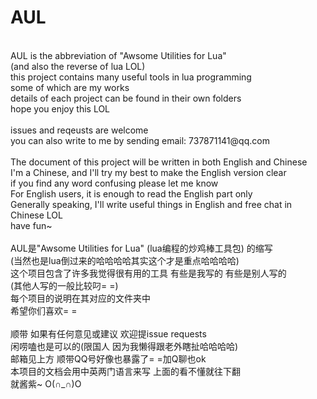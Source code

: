 # AUL
<br />
AUL is the abbreviation of "Awsome Utilities for Lua"<br />
(and also the reverse of lua LOL)<br />
this project contains many useful tools in lua programming<br />
some of which are my works<br />
details of each project can be found in their own folders<br />
hope you enjoy this LOL<br />
<br />
issues and reqeusts are welcome<br />
you can also write to me by sending email: 737871141@qq.com<br />
<br />
The document of this project will be written in both English and Chinese<br />
I'm a Chinese, and I'll try my best to make the English version clear<br />
if you find any word confusing please let me know<br />
For English users, it is enough to read the English part only<br />
Generally speaking, I'll write useful things in English and free chat in Chinese LOL<br />
have fun~<br />
<br />
AUL是"Awsome Utilities for Lua" (lua编程的炒鸡棒工具包) 的缩写<br />
(当然也是lua倒过来的哈哈哈哈其实这个才是重点哈哈哈哈)<br />
这个项目包含了许多我觉得很有用的工具 有些是我写的 有些是别人写的<br />
(其他人写的一般比较叼= =)<br />
每个项目的说明在其对应的文件夹中<br />
希望你们喜欢= =<br />
<br />
顺带 如果有任何意见或建议 欢迎提issue requests<br />
闲唠嗑也是可以的(限国人 因为我懒得跟老外瞎扯哈哈哈哈)<br />
邮箱见上方 顺带QQ号好像也暴露了= =加Q聊也ok <br />
本项目的文档会用中英两门语言来写 上面的看不懂就往下翻<br />
就酱紫~ O(∩_∩)O<br />
